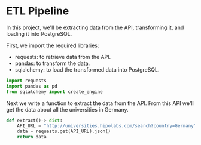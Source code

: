 # ETL Pipeline 

In this project, we'll be extracting data from the API, transforming it, and loading it into PostgreSQL.

First, we import the required libraries:
- requests: to retrieve data from the API.
- pandas: to transform the data.
- sqlalchemy: to load the transformed data into PostgreSQL.

````python
import requests
import pandas as pd
from sqlalchemy import create_engine
````
Next we write a function to extract the data from the API. From this API we'll get the data about all the universities in Germany.

````python
def extract()-> dict:
    API_URL = "http://universities.hipolabs.com/search?country=Germany"
    data = requests.get(API_URL).json()
    return data
````
